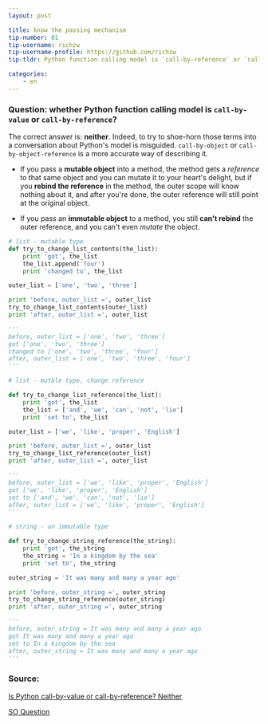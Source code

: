 ```yaml
---
layout: post

title: know the passing mechanism 
tip-number: 01
tip-username: richzw
tip-username-profile: https://github.com/richzw
tip-tldr: Python function calling model is `call-by-reference` or `call-by-value`? The correct answer is: **Neither**, it is `call-by-object`

categories:
    - en
---
```


### Question: whether Python function calling model is `call-by-value` or `call-by-reference`?

The correct answer is: **neither**. Indeed, to try to shoe-horn those terms into a conversation about Python's model is misguided. 
`call-by-object` or `call-by-object-reference` is a more accurate way of describing it. 

- If you pass a **mutable object** into a method, the method gets a _reference_ to that same object and you can mutate it to your heart's
delight, but if you **rebind the reference** in the method, the outer scope will know nothing about it, and after you're done, 
the outer reference will still point at the original object.

- If you pass an **immutable object** to a method, you still **can't rebind** the outer reference, and you can't even _mutate_ the object.

```python
# list - mutable type
def try_to_change_list_contents(the_list):
    print 'got', the_list
    the_list.append('four')
    print 'changed to', the_list

outer_list = ['one', 'two', 'three']

print 'before, outer_list =', outer_list
try_to_change_list_contents(outer_list)
print 'after, outer_list =', outer_list

'''
before, outer_list = ['one', 'two', 'three']
got ['one', 'two', 'three']
changed to ['one', 'two', 'three', 'four']
after, outer_list = ['one', 'two', 'three', 'four']
'''

# list - mutble type, change reference

def try_to_change_list_reference(the_list):
    print 'got', the_list
    the_list = ['and', 'we', 'can', 'not', 'lie']
    print 'set to', the_list

outer_list = ['we', 'like', 'proper', 'English']

print 'before, outer_list =', outer_list
try_to_change_list_reference(outer_list)
print 'after, outer_list =', outer_list

'''
before, outer_list = ['we', 'like', 'proper', 'English']
got ['we', 'like', 'proper', 'English']
set to ['and', 'we', 'can', 'not', 'lie']
after, outer_list = ['we', 'like', 'proper', 'English']
'''

# string - an immutable type

def try_to_change_string_reference(the_string):
    print 'got', the_string
    the_string = 'In a kingdom by the sea'
    print 'set to', the_string

outer_string = 'It was many and many a year ago'

print 'before, outer_string =', outer_string
try_to_change_string_reference(outer_string)
print 'after, outer_string =', outer_string

'''
before, outer_string = It was many and many a year ago
got It was many and many a year ago
set to In a kingdom by the sea
after, outer_string = It was many and many a year ago
'''

```

### Source:

[Is Python call-by-value or call-by-reference? Neither](https://jeffknupp.com/blog/2012/11/13/is-python-callbyvalue-or-callbyreference-neither/)

[SO Question](http://stackoverflow.com/questions/986006/how-do-i-pass-a-variable-by-reference)
